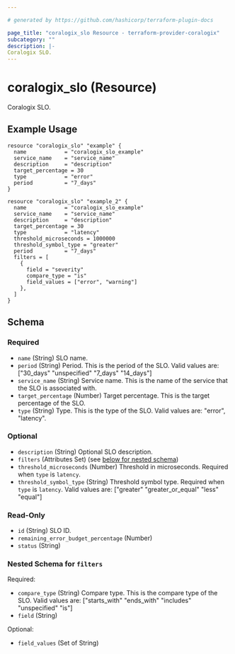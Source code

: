 ```yaml
---

# generated by https://github.com/hashicorp/terraform-plugin-docs

page_title: "coralogix_slo Resource - terraform-provider-coralogix"
subcategory: ""
description: |-
Coralogix SLO.
---
```


# coralogix_slo (Resource)

Coralogix SLO.

## Example Usage

```hcl
resource "coralogix_slo" "example" {
  name            = "coralogix_slo_example"
  service_name    = "service_name"
  description     = "description"
  target_percentage = 30
  type            = "error"
  period          = "7_days"
}

resource "coralogix_slo" "example_2" {
  name            = "coralogix_slo_example"
  service_name    = "service_name"
  description     = "description"
  target_percentage = 30
  type            = "latency"
  threshold_microseconds = 1000000
  threshold_symbol_type = "greater"
  period          = "7_days"
  filters = [
    {
      field = "severity"
      compare_type = "is"
      field_values = ["error", "warning"]
    },
  ]
}
```

<!-- schema generated by tfplugindocs -->

## Schema

### Required

- `name` (String) SLO name.
- `period` (String) Period. This is the period of the SLO. Valid values
  are: ["30_days" "unspecified" "7_days" "14_days"]
- `service_name` (String) Service name. This is the name of the service that the SLO is associated with.
- `target_percentage` (Number) Target percentage. This is the target percentage of the SLO.
- `type` (String) Type. This is the type of the SLO. Valid values are: "error", "latency".

### Optional

- `description` (String) Optional SLO description.
- `filters` (Attributes Set) (see [below for nested schema](#nestedatt--filters))
- `threshold_microseconds` (Number) Threshold in microseconds. Required when `type` is `latency`.
- `threshold_symbol_type` (String) Threshold symbol type. Required when `type` is `latency`. Valid values
  are: ["greater" "greater_or_equal" "less" "equal"]

### Read-Only

- `id` (String) SLO ID.
- `remaining_error_budget_percentage` (Number)
- `status` (String)

<a id="nestedatt--filters"></a>

### Nested Schema for `filters`

Required:

- `compare_type` (String) Compare type. This is the compare type of the SLO. Valid values
  are: ["starts_with" "ends_with" "includes" "unspecified" "is"]
- `field` (String)

Optional:

- `field_values` (Set of String)
